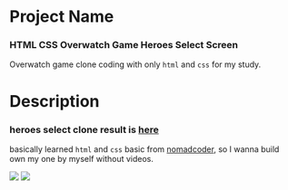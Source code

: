 # Project Name
### HTML CSS Overwatch Game Heroes Select Screen
Overwatch game clone coding with only `html` and `css` for my study. 

# Description
### heroes select clone result is [here](https://jh0152park.github.io/html_css_study_overwatch_characters_select/)
basically learned `html` and `css` basic from [nomadcoder](https://nomadcoders.co/), so I wanna build own my one by myself without videos.


<img src="https://img.shields.io/badge/html-E34F26?style=for-the-badge&logo=html5&logoColor=white">  <img src="https://img.shields.io/badge/css-1572B6?style=for-the-badge&logo=css3&logoColor=white">
